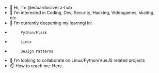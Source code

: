 - 👋 Hi, I’m @eduardosilveira-hub
- 👀 I’m interested in Coding, Dev, Security, Hacking, Videogames, skating, etc.
- 🌱 I’m currently deepening my learnngi in:
-          Python/Flask
-          Linux
-          Design Patterns
- 💞️ I’m looking to collaborate on Linux/Python/VueJS related projects
- 📫 How to reach me: Here.

<!---
eduardosilveira-hub/eduardosilveira-hub is a ✨ special ✨ repository because its `README.md` (this file) appears on your GitHub profile.
You can click the Preview link to take a look at your changes.
--->
